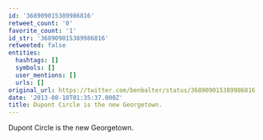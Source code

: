 ```yaml
---
id: '368909015389986816'
retweet_count: '0'
favorite_count: '1'
id_str: '368909015389986816'
retweeted: false
entities:
  hashtags: []
  symbols: []
  user_mentions: []
  urls: []
original_url: https://twitter.com/benbalter/status/368909015389986816
date: '2013-08-18T01:35:37.000Z'
title: Dupont Circle is the new Georgetown.
---
```


Dupont Circle is the new Georgetown.